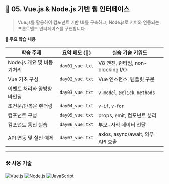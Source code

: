 ## 🔄 05. Vue.js & Node.js 기반 웹 인터페이스

> Vue.js를 활용하여 컴포넌트 기반 UI를 구축하고, Node.js로 서버와 연동되는 프론트엔드 인터페이스를 구현합니다.

**📘 주요 학습 내용**

| 학습 주제               | 요약 메모 (📒)       | 실습 기술 키워드                        |
|--------------------------|----------------------|------------------------------------------|
| Node.js 개요 및 비동기처리 | `day01_vue.txt`       | V8 엔진, 런타임, non-blocking I/O       |
| Vue 기초 구성           | `day02_vue.txt`       | Vue 인스턴스, 템플릿 구문               |
| 이벤트 처리와 양방향 바인딩 | `day03_vue.txt`       | `v-model`, `@click`, `methods`           |
| 조건문/반복문 렌더링    | `day04_vue.txt`       | `v-if`, `v-for`                          |
| 컴포넌트 구성           | `day05_vue.txt`       | props, emit, 컴포넌트 분리              |
| 컴포넌트 통신 실습       | `day06_vue.txt`       | 부모-자식 데이터 전달                   |
| API 연동 및 실전 예제   | `day07_vue.txt`       | axios, async/await, 외부 API 호출       |

---

### 🛠 사용 기술

![Vue.js](https://img.shields.io/badge/Vue.js-4FC08D?style=for-the-badge&logo=vue.js&logoColor=white)
![Node.js](https://img.shields.io/badge/Node.js-339933?style=for-the-badge&logo=node.js&logoColor=white)
![JavaScript](https://img.shields.io/badge/JavaScript-F7DF1E?style=for-the-badge&logo=javascript&logoColor=black)
